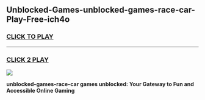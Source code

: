 
## Unblocked-Games-unblocked-games-race-car-Play-Free-ich4o
<h3>
<a href="https://premium76.site?title=unblocked-games-race-car&ref=23A">CLICK TO PLAY</a></h3>
<hr>

<h3>
<a href="https://premium76.site?title=unblocked-games-race-car&ref=23A">CLICK 2 PLAY</a>
  
</h3>

<a href="https://premium76.site?title=unblocked-games-race-car&ref=23A"><img src="https://clearcache.store/games.png"></a>


**unblocked-games-race-car games unblocked: Your Gateway to Fun and Accessible Online Gaming**
